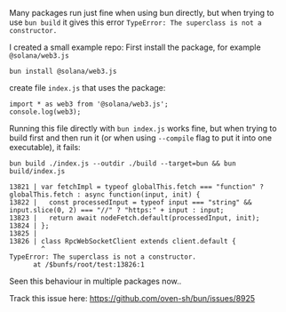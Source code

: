 Many packages run just fine when using bun directly, but when trying to use `bun build` it gives this error `TypeError: The superclass is not a constructor.`

I created a small example repo:
First install the package, for example `@solana/web3.js`
```
bun install @solana/web3.js
```
create file `index.js` that uses the package:
```
import * as web3 from '@solana/web3.js';
console.log(web3);
```

Running this file directly with `bun index.js` works fine, but when trying to build first and then run it (or when using `--compile` flag to put it into one executable), it fails:
```
bun build ./index.js --outdir ./build --target=bun && bun build/index.js
```
```
13821 | var fetchImpl = typeof globalThis.fetch === "function" ? globalThis.fetch : async function(input, init) {
13822 |   const processedInput = typeof input === "string" && input.slice(0, 2) === "//" ? "https:" + input : input;
13823 |   return await nodeFetch.default(processedInput, init);
13824 | };
13825 | 
13826 | class RpcWebSocketClient extends client.default {
        ^
TypeError: The superclass is not a constructor.
      at /$bunfs/root/test:13826:1
```
Seen this behaviour in multiple packages now..

Track this issue here: https://github.com/oven-sh/bun/issues/8925